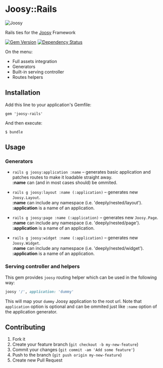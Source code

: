 # Joosy::Rails 

![Joosy](http://f.cl.ly/items/2N2J453J2B353F1A0t0I/joocy1.1.png)

Rails ties for the [Joosy](http://joosy.ws) Framework

[![Gem Version](https://badge.fury.io/rb/joosy-rails.png)](http://badge.fury.io/rb/joosy-rails)
[![Dependency Status](https://gemnasium.com/joosy/rails.png)](https://gemnasium.com/joosy/rails)

On the menu:

  * Full assets integration
  * Generators
  * Built-in serving controller
  * Routes helpers

## Installation

Add this line to your application's Gemfile:

    gem 'joosy-rails'

And then execute:

    $ bundle

## Usage

### Generators

  * `rails g joosy:application :name` – generates basic application and patches routes to make it loadable straight away.<br>
    **:name** can (and in most cases should) be ommited.<br>

  * `rails g joosy:layout :name (:application)` – generates new `Joosy.Layout`.<br>
    **:name** can include any namespace (i.e. 'deeply/nested/layout').<br>
    **:application** is a name of an application.<br>

  * `rails g joosy:page :name (:application)` – generates new `Joosy.Page`.<br>
    **:name** can include any namespace (i.e. 'deeply/nested/page').<br>
    **:application** is a name of an application.<br>

  * `rails g joosy:widget :name (:application)` – generates new `Joosy.Widget`.<br>
    **:name** can include any namespace (i.e. 'deeply/nested/widget').<br>
    **:application** is a name of an application.

### Serving controller and helpers

This gem provides `joosy` routing helper which can be used in the following way:

```ruby
joosy '/', application: 'dummy'
```

This will map your `dummy` Joosy application to the root url. Note that `application` option is optional and can be ommited just like `:name` option of the application generator.

## Contributing

1. Fork it
2. Create your feature branch (`git checkout -b my-new-feature`)
3. Commit your changes (`git commit -am 'Add some feature'`)
4. Push to the branch (`git push origin my-new-feature`)
5. Create new Pull Request
